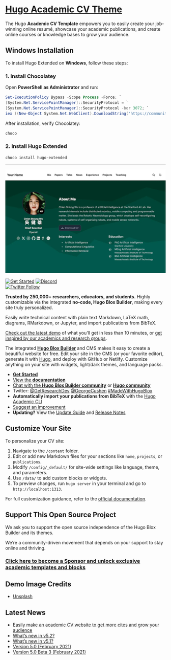 # [Hugo Academic CV Theme](https://github.com/HugoBlox/theme-academic-cv)

The Hugo **Academic CV Template** empowers you to easily create your job-winning online resumé, showcase your academic publications, and create online courses or knowledge bases to grow your audience.

## Windows Installation

To install Hugo Extended on **Windows**, follow these steps:

### 1. Install Chocolatey

Open **PowerShell as Administrator** and run:

```powershell
Set-ExecutionPolicy Bypass -Scope Process -Force; `
[System.Net.ServicePointManager]::SecurityProtocol = `
[System.Net.ServicePointManager]::SecurityProtocol -bor 3072; `
iex ((New-Object System.Net.WebClient).DownloadString('https://community.chocolatey.org/install.ps1'))
```

After installation, verify Chocolatey:

```powershell
choco
```

### 2. Install Hugo Extended

```powershell
choco install hugo-extended
```

---

[![Screenshot](.github/preview.webp)](https://hugoblox.com/templates/)

[![Get Started](https://img.shields.io/badge/-Get%20started-ff4655?style=for-the-badge)](https://hugoblox.com/templates/)
[![Discord](https://img.shields.io/discord/722225264733716590?style=for-the-badge)](https://discord.com/channels/722225264733716590/742892432458252370/742895548159492138)  
[![Twitter Follow](https://img.shields.io/twitter/follow/GetResearchDev?label=Follow%20on%20Twitter)](https://twitter.com/GetResearchDev)

**Trusted by 250,000+ researchers, educators, and students.** Highly customizable via the integrated **no-code, Hugo Blox Builder**, making every site truly personalized.

Easily write technical content with plain text Markdown, LaTeX math, diagrams, RMarkdown, or Jupyter, and import publications from BibTeX.

[Check out the latest demo](https://academic-demo.netlify.app/) of what you'll get in less than 10 minutes, or [get inspired by our academics and research groups](https://hugoblox.com/creators/).

The integrated [**Hugo Blox Builder**](https://hugoblox.com) and CMS makes it easy to create a beautiful website for free. Edit your site in the CMS (or your favorite editor), generate it with [Hugo](https://github.com/gohugoio/hugo), and deploy with GitHub or Netlify. Customize anything on your site with widgets, light/dark themes, and language packs.

- [**Get Started**](https://hugoblox.com/templates/)
- [View the **documentation**](https://docs.hugoblox.com/)
- [Chat with the **Hugo Blox Builder community**](https://discord.gg/z8wNYzb) or [**Hugo community**](https://discourse.gohugo.io)
- Twitter: [@GetResearchDev](https://twitter.com/GetResearchDev) [@GeorgeCushen](https://twitter.com/GeorgeCushen) [#MadeWithHugoBlox](https://twitter.com/search?q=%23MadeWithHugoBlox&src=typed_query)
- **Automatically import your publications from BibTeX** with the [Hugo Academic CLI](https://github.com/GetRD/academic-file-converter)
- [Suggest an improvement](https://github.com/HugoBlox/hugo-blox-builder/issues)
- **Updating?** View the [Update Guide](https://docs.hugoblox.com/reference/update/) and [Release Notes](https://github.com/HugoBlox/hugo-blox-builder/releases)

## Customize Your Site

To personalize your CV site:

1. Navigate to the `/content` folder.
2. Edit or add new Markdown files for your sections like `home`, `projects`, or `publications`.
3. Modify `/config/_default/` for site-wide settings like language, theme, and parameters.
4. Use `/data/` to add custom blocks or widgets.
5. To preview changes, run `hugo server` in your terminal and go to `http://localhost:1313`.

For full customization guidance, refer to the [official documentation](https://docs.hugoblox.com/).

## Support This Open Source Project

We ask you to support the open source independence of the Hugo Blox Builder and its themes.

We’re a community-driven movement that depends on your support to stay online and thriving.

### [Click here to become a Sponsor and unlock exclusive academic templates and blocks](https://hugoblox.com/sponsor/)

## Demo Image Credits

- [Unsplash](https://unsplash.com)

## Latest News

<!--START_SECTION:news-->

- [Easily make an academic CV website to get more cites and grow your audience](https://hugoblox.com/blog/easily-make-academic-website/)
- [What’s new in v5.2?](https://hugoblox.com/blog/whats-new-in-v5.2/)
- [What’s new in v5.1?](https://hugoblox.com/blog/whats-new-in-v5.1/)
- [Version 5.0 (February 2021)](https://hugoblox.com/blog/version-5.0-february-2021/)
- [Version 5.0 Beta 3 (February 2021)](https://hugoblox.com/blog/version-5.0-beta-3-february-2021/)

<!--END_SECTION:news-->